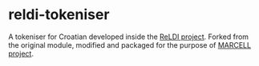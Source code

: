 # reldi-tokeniser

A tokeniser for Croatian developed inside the [ReLDI project](https://reldi.spur.uzh.ch). Forked from the original module, modified and packaged for the purpose of [MARCELL project](https://marcell-project.eu/).

